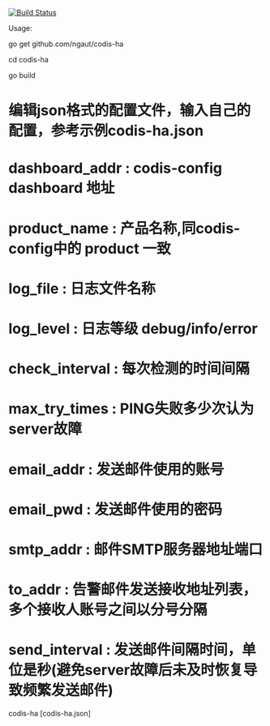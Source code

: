 [![Build Status](https://travis-ci.org/ngaut/codis-ha.svg?branch=master)](https://travis-ci.org/ngaut/codis-ha)


Usage:

go get github.com/ngaut/codis-ha


cd codis-ha


go build

# 编辑json格式的配置文件，输入自己的配置，参考示例codis-ha.json
# dashboard_addr : codis-config dashboard 地址
# product_name : 产品名称,同codis-config中的 product 一致
# log_file : 日志文件名称
# log_level : 日志等级 debug/info/error
# check_interval : 每次检测的时间间隔
# max_try_times : PING失败多少次认为server故障
# email_addr : 发送邮件使用的账号
# email_pwd : 发送邮件使用的密码
# smtp_addr : 邮件SMTP服务器地址端口
# to_addr : 告警邮件发送接收地址列表，多个接收人账号之间以分号分隔
# send_interval : 发送邮件间隔时间，单位是秒(避免server故障后未及时恢复导致频繁发送邮件)

codis-ha [codis-ha.json]


